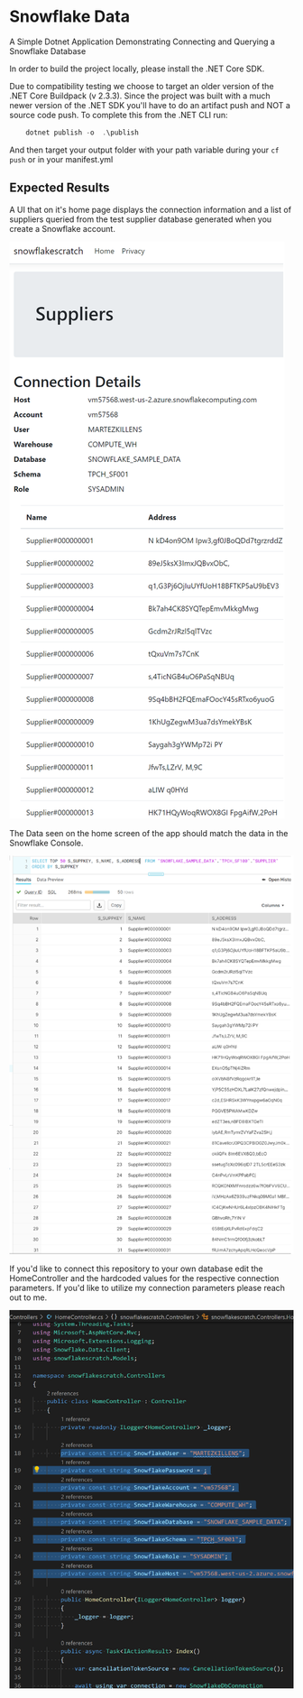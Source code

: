 # Snowflake Data

A Simple Dotnet Application Demonstrating Connecting and Querying a Snowflake Database

In order to build the project locally, please install the .NET Core SDK.

Due to compatibility testing  we choose to target an older version of the .NET Core Buildpack (v 2.3.3).  Since the project was built with a much newer version of the .NET SDK you'll have to do an artifact push and NOT a source code push.  To complete this from the .NET CLI run:

```c#
    dotnet publish -o  .\publish
```

And then target your output folder with your path variable during your `cf push` or in your manifest.yml

## Expected Results

A UI that on it's home page displays the connection information and a list of suppliers queried from the test supplier database generated when you create a Snowflake account.

![Application](/Images/Application.png)

The Data seen on the home screen of the app should match the data in the Snowflake Console.

![Snowflake](/Images/Snowflake.png)

If you'd like to connect this repository to your own database edit the HomeController and the hardcoded values for the respective connection parameters.  If you'd like to utilize my connection parameters please reach out to me.

![Parameters](/Images/Parameters.png)
